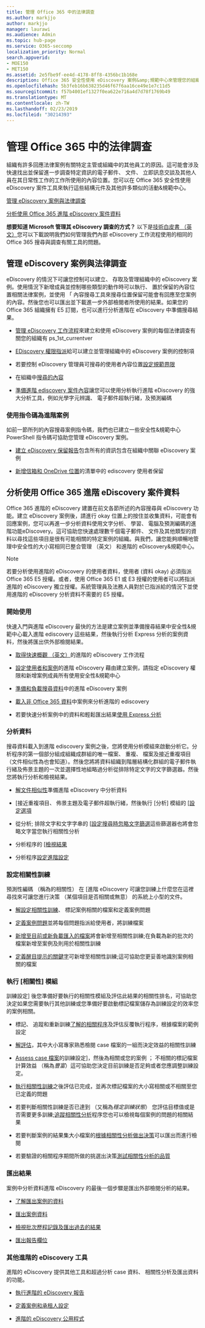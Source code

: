 ```yaml
---
title: 管理 Office 365 中的法律調查
ms.author: markjjo
author: markjjo
manager: laurawi
ms.audience: Admin
ms.topic: hub-page
ms.service: O365-seccomp
localization_priority: Normal
search.appverid:
- MOE150
- MET150
ms.assetid: 2e5fbe9f-ee4d-4178-8ff8-4356bc1b168e
description: Office 365 安全性使用 eDiscovery 案例&amp;規範中心來管理您的組織法律調查。如果您有 E5 訂閱，您可以進一步分析 case 資料使用的文字分析、 機器學習及預測編碼功能進階 eDiscovery 中。
ms.openlocfilehash: 5b3feb16b638235d46f67f6aa16ce49e1e7c11d5
ms.sourcegitcommit: f57b4001ef1327f0ea622e716a4d7d78f1769b49
ms.translationtype: MT
ms.contentlocale: zh-TW
ms.lasthandoff: 02/23/2019
ms.locfileid: "30214393"
---
```

# <a name="manage-legal-investigations-in-office-365"></a>管理 Office 365 中的法律調查

組織有許多回應法律案例有關特定主管或組織中的其他員工的原因。這可能會涉及快速找出並保留進一步調查特定資訊的電子郵件、 文件、 立即訊息交談及其他人員在其日常性工作的工作所使用的內容位置。您可以在 Office 365 安全性使用 eDiscovery 案件工具來執行這些結構元件及其他許多類似的活動&amp;規範中心。
  
[管理 eDiscovery 案例與法律調查](#manage-legal-investigations-with-ediscovery-cases)
  
[分析使用 Office 365 進階 eDiscovery 案件資料](#analyze-case-data-using-office-365-advanced-ediscovery)
  
**想要知道 Microsoft 管理其 eDiscovery 調查的方式？** 以下是[技術白皮書 （英文）](https://go.microsoft.com/fwlink/?linkid=852161)您可以下載說明我們如何管理我們內部 eDiscovery 工作流程使用的相同的 Office 365 搜尋與調查有關工具的問題。
   
## <a name="manage-legal-investigations-with-ediscovery-cases"></a>管理 eDiscovery 案例與法律調查

eDiscovery 的情況下可讓您控制可以建立、 存取及管理組織中的 eDiscovery 案例。使用情況下新增成員並控制哪些類型的動作時可以執行、 置於保留的內容位置相關法律案例，並使用 「 內容搜尋工具來搜尋位置保留可能會有回應至您案例的內容。然後您也可以匯出並下載進一步外部檢閱者所使用的結果。如果您的 Office 365 組織擁有 E5 訂閱，也可以進行分析進階在 eDiscovery 中準備搜尋結果。
  
- [管理 eDiscovery 工作流程](ediscovery-cases.md)來建立和使用 eDiscovery 案例的每個法律調查有關您的組織有 ps_1st_currentver 
    
- [EDiscovery 權限指派](assign-ediscovery-permissions.md)給可以建立並管理組織中的 eDiscovery 案例的控制項 
    
- 若要控制 eDiscovery 管理員可搜尋的使用者內容位置[設定規範界限](set-up-compliance-boundaries.md) 
    
- 在組織中[搜尋的內容](search-for-content.md) 
    
- [準備進階 ediscovery 案件內容](prepare-search-results-for-advanced-ediscovery.md)讓您可以使用分析執行進階 eDiscovery 的強大分析工具，例如光學字元辨識、 電子郵件超執行緒，及預測編碼 
    
### <a name="use-scripts-for-advanced-scenarios"></a>使用指令碼為進階案例

如前一節所列的內容搜尋案例指令碼，我們也已建立一些安全性&amp;規範中心 PowerShell 指令碼可協助您管理 eDiscovery 案例。
  
- [建立 eDiscovery 保留報告](create-a-report-on-holds-in-ediscovery-cases.md)包含所有的資訊包含在組織中關聯 eDiscovery 案例 
    
- [新增信箱和 OneDrive 位置](use-a-script-to-add-users-to-a-hold-in-ediscovery.md)的清單中的 ediscovery 使用者保留 
  
## <a name="analyze-case-data-using-office-365-advanced-ediscovery"></a>分析使用 Office 365 進階 eDiscovery 案件資料

Office 365 進階的 eDiscovery 建置在前文各節所述的內容搜尋與 eDiscovery 功能。建立 eDiscovery 案例後，請進行 okay 位置上的按住並收集資料，可能會有回應案例，您可以再進一步分析資料使用文字分析、 學習、 電腦及預測編碼的進階功能eDiscovery。這可協助您快速處理數千個電子郵件、 文件及其他類型的資料以尋找這些項目是很有可能相關的特定案例的組織。與我們，讓您能夠順暢地管理中安全性的大小寫相同已整合管理 （英文） 和進階的 eDiscovery&amp;規範中心。
  
> [!NOTE]
> 若要分析使用進階的 eDiscovery 的使用者資料，使用者 (資料 okay) 必須指派 Office 365 E5 授權。或者，使用 Office 365 E1 或 E3 授權的使用者可以將指派進階的 eDiscovery 獨立授權。系統管理員及法務人員對於已指派給的情況下並使用進階的 eDiscovery 分析資料不需要的 E5 授權。 
  
### <a name="get-started"></a>開始使用

快速入門與進階 eDiscovery 最快的方法是建立案例並準備搜尋結果中安全性&amp;規範中心載入進階 ediscovery 這些結果，然後執行分析 Express 分析的案例資料，然後將匯出供外部檢閱結果。
  
- [取得快速概觀 （英文）](quick-setup-for-advanced-ediscovery.md)的進階的 eDiscovery 工作流程 
    
- [設定使用者和案例](set-up-users-and-cases-in-advanced-ediscovery.md)的進階 eDiscovery 藉由建立案例，請指定 eDiscovery 權限和新增案例成員所有使用安全性&amp;規範中心 
    
- [準備和負載搜尋資料](prepare-data-for-advanced-ediscovery.md)中的進階 eDiscovery 案例 
    
- [載入非 Office 365 資料](import-non-office-365-data-into-advanced-ediscovery.md)中案例來分析進階的 ediscovery 
    
- 若要快速分析案例中的資料和輕鬆匯出結果[使用 Express 分析](use-express-analysis-in-advanced-ediscovery.md) 
    
### <a name="analyze-data"></a>分析資料

搜尋資料載入到進階 ediscovery 案例之後，您將使用分析模組來啟動分析它。分析程序的第一個部分組成組織成群組的唯一檔案、 重複、 檔案及接近重複項目 （文件相似性為也會知道）。然後您將將資料組織到階層結構化群組的電子郵件執行緒及佈景主題的一次並選擇性地組略過分析從排除特定文字的文字篩選器。然後您將執行分析和檢視結果。
  
- [解文件相似性](understand-document-similarity-in-advanced-ediscovery.md)準備進階 eDiscovery 中分析資料 
    
- [接近重複項目、 佈景主題及電子郵件超執行緒，然後執行 [分析] 模組的 [[設定選項](set-analyze-options-in-advanced-ediscovery.md) 
    
- 從分析; 排除文字和文字字串的 [[設定搜尋時忽略文字篩選](set-ignore-text-in-advanced-ediscovery.md)這些篩選器也將會忽略文字當您執行相關性分析 
    
- 分析程序的 [[檢視結果](view-analyze-results-in-advanced-ediscovery.md) 
    
- 分析程序[設定進階設定](set-analyze-advanced-settings-in-advanced-ediscovery.md) 
    
### <a name="set-up-relevance-training"></a>設定相關性訓練

預測性編碼 （稱為的相關性） 在 [進階 eDiscovery 可讓您訓練上什麼您在這裡尋找來可讓您進行決策 （某個項目是否相關或無意） 的系統上小型的文件。
  
- [解設定相關性訓練](manage-relevance-setup-in-advanced-ediscovery.md)、 標記案例相關的檔案和定義案例問題 
    
- [定義案例問題](define-issues-and-assign-users.md)並將每個問題指派給使用者，將訓練檔案 
    
- [新增至目前或新負載匯入的檔案](set-up-loads-to-add-imported-files.md)將會新增至相關性訓練;在負載為新的批次的檔案新增至案例及則用於相關性訓練 
    
- [定義醒目提示的關鍵字](define-highlighted-keywords-and-advanced-options.md)可新增至相關性訓練;這可協助您更妥善地識別案例相關的檔案 
    
### <a name="run-the-relevance-module"></a>執行 [相關性] 模組

訓練設定] 後您準備好要執行的相關性模組及評估此結果的相關性排名，可協助您決定如果您需要執行其他訓練或您準備好要啟動標記檔案儲存為訓練設定的效率您的案例相關。
  
- 標記、 追蹤和重新訓練[了解的相關程序](use-relevance-in-advanced-ediscovery.md)及評估反覆執行程序，根據檔案的範例設定 
    
- [解評估](assessment-in-relevance-in-advanced-ediscovery.md)，其中大小寫專家熟悉檢閱 case 檔案的一組而決定效益的相關性訓練 
    
- [Assess case 檔案](tagging-and-assessment-in-advanced-ediscovery.md)的訓練設定]，然後為相關或您的案例 ； 不相關的標記檔案計算效益 （稱為*豐富*）這可協助您決定目前訓練是否足夠或者您應調整訓練設定。 
    
- [執行相關性訓練](tagging-and-relevance-training-in-advanced-ediscovery.md)之後評估已完成，並再次標記檔案的大小寫相關或不相關至您已定義的問題 
    
- 若要判斷相關性訓練是否已達到 （又稱為*穩定訓練狀態*） 您評估目標值或是否需要更多訓練;[追蹤相關性分析](track-relevance-analysis-in-advanced-ediscovery.md)程序您也可以檢視每個案例的問題的相關結果 
    
- 若要判斷案例的結果集大小檔案的[根據相關性分析做出決策](decision-based-on-the-results-in-advanced-ediscovery.md)可以匯出而進行檢閱 
    
- 若要驗證的相關程序期間所做的挑選出決策[測試相關性分析的品質](test-relevance-analysis-in-advanced-ediscovery.md) 
    
### <a name="export-results"></a>匯出結果

案例中分析資料進階 eDiscovery 的最後一個步驟是匯出外部檢閱分析的結果。
  
- [了解匯出案例的資料](export-case-data-in-advanced-ediscovery.md)
    
- [匯出案例資料](export-results-in-advanced-ediscovery.md)
    
- [檢視批次歷程記錄及匯出過去的結果](view-batch-history-and-export-past-results.md)
    
- [匯出報告欄位](export-report-fields-in-advanced-ediscovery.md)
    
### <a name="other-advanced-ediscovery-tools"></a>其他進階的 eDiscovery 工具

進階的 eDiscovery 提供其他工具和超過分析 case 資料、 相關性分析及匯出資料的功能。
  
- [執行進階的 eDiscovery 報告](run-reports-in-advanced-ediscovery.md)
    
- [定義案例和承租人設定](define-case-and-tenant-settings-in-advanced-ediscovery.md)
    
- [進階的 eDiscovery 公用程式](use-advanced-ediscovery-utilities.md)
